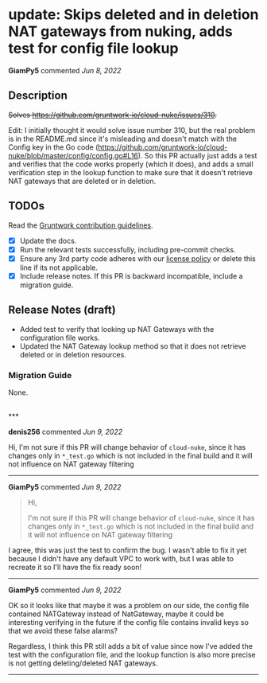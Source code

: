 # update: Skips deleted and in deletion NAT gateways from nuking, adds test for config file lookup

**GiamPy5** commented *Jun 8, 2022*

## Description

~~Solves https://github.com/gruntwork-io/cloud-nuke/issues/310.~~

Edit: I initially thought it would solve issue number 310, but the real problem is in the README.md since it's misleading and doesn't match with the Config key in the Go code (https://github.com/gruntwork-io/cloud-nuke/blob/master/config/config.go#L16). So this PR actually just adds a test and verifies that the code works properly (which it does), and adds a small verification step in the lookup function to make sure that it doesn't retrieve NAT gateways that are deleted or in deletion.

## TODOs

Read the [Gruntwork contribution guidelines](https://gruntwork.notion.site/Gruntwork-Coding-Methodology-02fdcd6e4b004e818553684760bf691e).

- [X] Update the docs.
- [X] Run the relevant tests successfully, including pre-commit checks.
- [X] Ensure any 3rd party code adheres with our [license policy](https://www.notion.so/gruntwork/Gruntwork-licenses-and-open-source-usage-policy-f7dece1f780341c7b69c1763f22b1378) or delete this line if its not applicable.
- [X] Include release notes. If this PR is backward incompatible, include a migration guide.

## Release Notes (draft)

- Added test to verify that looking up NAT Gateways with the configuration file works.
- Updated the NAT Gateway lookup method so that it does not retrieve deleted or in deletion resources.

### Migration Guide

None.

<br />
***


**denis256** commented *Jun 9, 2022*

Hi,
I'm not sure if this PR will change behavior of `cloud-nuke`, since it has changes only in `*_test.go` which is not included in the final build and it will not influence on NAT gateway filtering
***

**GiamPy5** commented *Jun 9, 2022*

> Hi,
> 
> I'm not sure if this PR will change behavior of `cloud-nuke`, since it has changes only in `*_test.go` which is not included in the final build and it will not influence on NAT gateway filtering

I agree, this was just the test to confirm the bug. I wasn't able to fix it yet because I didn't have any default VPC to work with, but I was able to recreate it so I'll have the fix ready soon!
***

**GiamPy5** commented *Jun 9, 2022*

OK so it looks like that maybe it was a problem on our side, the config file contained NATGateway instead of NatGateway, maybe it could be interesting verifying in the future if the config file contains invalid keys so that we avoid these false alarms?

Regardless, I think this PR still adds a bit of value since now I've added the test with the configuration file, and the lookup function is also more precise is not getting deleting/deleted NAT gateways.
***

